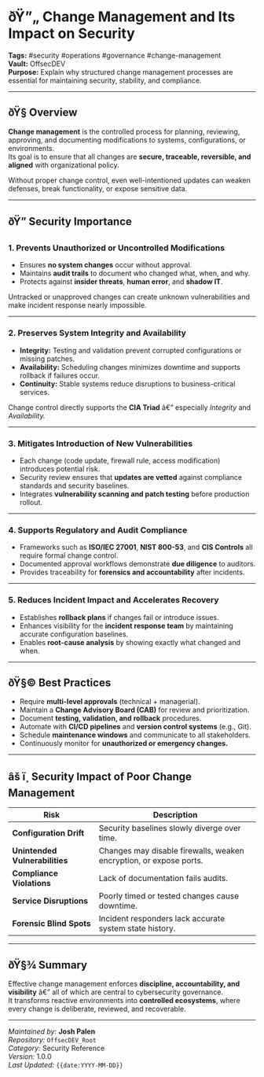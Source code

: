 ﻿---
tags: [networking, education]
cssclass: cs-note
---
# ðŸ”„ Change Management and Its Impact on Security
**Tags:** #security #operations #governance #change-management  
**Vault:** OffsecDEV  
**Purpose:** Explain why structured change management processes are essential for maintaining security, stability, and compliance.

---

## ðŸ§­ Overview
**Change management** is the controlled process for planning, reviewing, approving, and documenting modifications to systems, configurations, or environments.  
Its goal is to ensure that all changes are **secure, traceable, reversible, and aligned** with organizational policy.

Without proper change control, even well-intentioned updates can weaken defenses, break functionality, or expose sensitive data.

---

## ðŸ” Security Importance

### 1. Prevents Unauthorized or Uncontrolled Modifications
- Ensures **no system changes** occur without approval.  
- Maintains **audit trails** to document who changed what, when, and why.  
- Protects against **insider threats**, **human error**, and **shadow IT**.  

Untracked or unapproved changes can create unknown vulnerabilities and make incident response nearly impossible.

---

### 2. Preserves System Integrity and Availability
- **Integrity:** Testing and validation prevent corrupted configurations or missing patches.  
- **Availability:** Scheduling changes minimizes downtime and supports rollback if failures occur.  
- **Continuity:** Stable systems reduce disruptions to business-critical services.

Change control directly supports the **CIA Triad** â€” especially *Integrity* and *Availability.*

---

### 3. Mitigates Introduction of New Vulnerabilities
- Each change (code update, firewall rule, access modification) introduces potential risk.  
- Security review ensures that **updates are vetted** against compliance standards and security baselines.  
- Integrates **vulnerability scanning and patch testing** before production rollout.

---

### 4. Supports Regulatory and Audit Compliance
- Frameworks such as **ISO/IEC 27001**, **NIST 800-53**, and **CIS Controls** all require formal change control.  
- Documented approval workflows demonstrate **due diligence** to auditors.  
- Provides traceability for **forensics and accountability** after incidents.

---

### 5. Reduces Incident Impact and Accelerates Recovery
- Establishes **rollback plans** if changes fail or introduce issues.  
- Enhances visibility for the **incident response team** by maintaining accurate configuration baselines.  
- Enables **root-cause analysis** by showing exactly what changed and when.

---

## ðŸ§© Best Practices
- Require **multi-level approvals** (technical + managerial).  
- Maintain a **Change Advisory Board (CAB)** for review and prioritization.  
- Document **testing, validation, and rollback** procedures.  
- Automate with **CI/CD pipelines** and **version control systems** (e.g., Git).  
- Schedule **maintenance windows** and communicate to all stakeholders.  
- Continuously monitor for **unauthorized or emergency changes.**

---

## âš ï¸ Security Impact of Poor Change Management
| Risk | Description |
|------|--------------|
| **Configuration Drift** | Security baselines slowly diverge over time. |
| **Unintended Vulnerabilities** | Changes may disable firewalls, weaken encryption, or expose ports. |
| **Compliance Violations** | Lack of documentation fails audits. |
| **Service Disruptions** | Poorly timed or tested changes cause downtime. |
| **Forensic Blind Spots** | Incident responders lack accurate system state history. |

---

## ðŸ§¾ Summary
Effective change management enforces **discipline, accountability, and visibility** â€” all of which are central to cybersecurity governance.  
It transforms reactive environments into **controlled ecosystems**, where every change is deliberate, reviewed, and recoverable.

---

*Maintained by:* **Josh Palen**  
*Repository:* `OffsecDEV_Root`  
*Category:* Security Reference  
*Version:* 1.0.0  
*Last Updated:* `{{date:YYYY-MM-DD}}`

